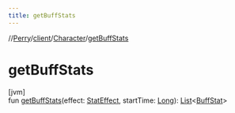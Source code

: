 ```yaml
---
title: getBuffStats
---
```

//[Perry](../../../index.html)/[client](../index.html)/[Character](index.html)/[getBuffStats](get-buff-stats.html)



# getBuffStats



[jvm]\
fun [getBuffStats](get-buff-stats.html)(effect: [StatEffect](../../server/-stat-effect/index.html), startTime: [Long](https://kotlinlang.org/api/latest/jvm/stdlib/kotlin/-long/index.html)): [List](https://kotlinlang.org/api/latest/jvm/stdlib/kotlin.collections/-list/index.html)<[BuffStat](../-buff-stat/index.html)>




